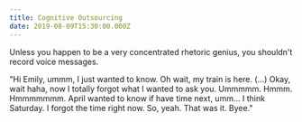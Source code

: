 ```yaml
---
title: Cognitive Outsourcing
date: 2019-08-09T15:30:00.000Z
---
```


Unless you happen to be a very concentrated rhetoric genius, you shouldn't record voice messages.

<section class="hidden" aria-description="Hidden text" tabindex="0">
"Hi Emily, ummm, I just wanted to know. Oh wait, my train is here. (...) Okay, wait haha, now I totally forgot what I wanted to ask you. Ummmmm. Hmmm. Hmmmmmmm. April wanted to know if have time next, umm... I think Saturday. I forgot the time right now. So, yeah. That was it. Byee."
</section>
